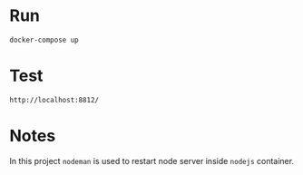 # Run
    docker-compose up
# Test
    http://localhost:8812/
    
# Notes 

In this project `nodeman` is used to restart node server inside `nodejs` container.
